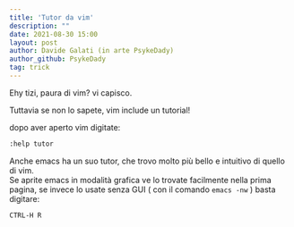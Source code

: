 ```yaml
---
title: 'Tutor da vim'
description: ""
date: 2021-08-30 15:00
layout: post
author: Davide Galati (in arte PsykeDady)
author_github: PsykeDady
tag: trick
---
```


Ehy tizi, paura di vim? vi capisco. 

Tuttavia se non lo sapete, vim include un tutorial! 

dopo aver aperto vim digitate:
```bash 
:help tutor
```

Anche emacs ha un suo tutor, che trovo molto più bello e intuitivo di quello di vim.  
Se aprite emacs in modalità grafica ve lo trovate facilmente nella prima pagina, se invece lo usate senza GUI ( con il comando `emacs -nw` ) basta digitare: 

```bash
CTRL-H R 
```

